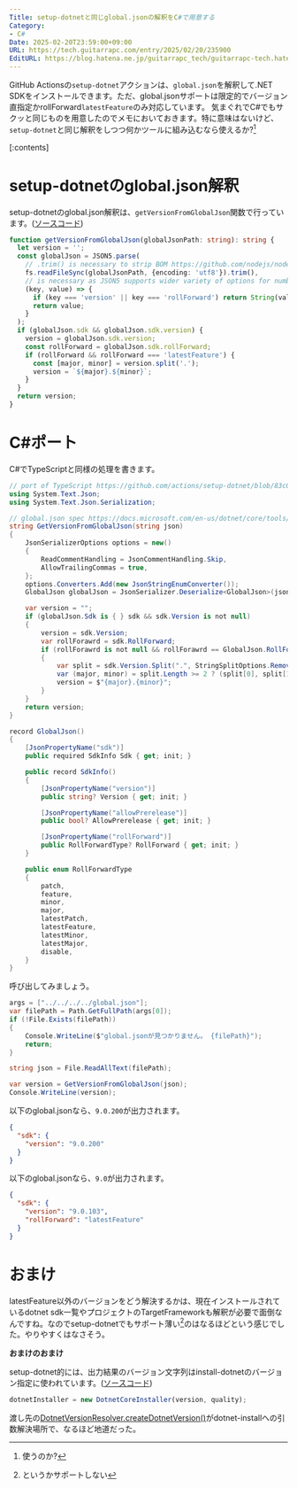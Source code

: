 ```yaml
---
Title: setup-dotnetと同じglobal.jsonの解釈をC#で用意する
Category:
- C#
Date: 2025-02-20T23:59:00+09:00
URL: https://tech.guitarrapc.com/entry/2025/02/20/235900
EditURL: https://blog.hatena.ne.jp/guitarrapc_tech/guitarrapc-tech.hatenablog.com/atom/entry/6802418398330557518
---
```


GitHub Actionsの`setup-dotnet`アクションは、`global.json`を解釈して.NET SDKをインストールできます。ただ、global.jsonサポートは限定的でバージョン直指定かrollForward`latestFeature`のみ対応しています。
気まぐれでC#でもサクッと同じものを用意したのでメモにおいておきます。特に意味はないけど、`setup-dotnet`と同じ解釈をしつつ何かツールに組み込むなら使えるか?[^1]

[:contents]

# setup-dotnetのglobal.json解釈

setup-dotnetのglobal.json解釈は、`getVersionFromGlobalJson`関数で行っています。([ソースコード](https://github.com/actions/setup-dotnet/blob/83c0c1a6c843e2d7e6b14cc940a4a8c77243829b/src/setup-dotnet.ts#L99C1-L119C2))

```typescript
function getVersionFromGlobalJson(globalJsonPath: string): string {
  let version = '';
  const globalJson = JSON5.parse(
    // .trim() is necessary to strip BOM https://github.com/nodejs/node/issues/20649
    fs.readFileSync(globalJsonPath, {encoding: 'utf8'}).trim(),
    // is necessary as JSON5 supports wider variety of options for numbers: https://www.npmjs.com/package/json5#numbers
    (key, value) => {
      if (key === 'version' || key === 'rollForward') return String(value);
      return value;
    }
  );
  if (globalJson.sdk && globalJson.sdk.version) {
    version = globalJson.sdk.version;
    const rollForward = globalJson.sdk.rollForward;
    if (rollForward && rollForward === 'latestFeature') {
      const [major, minor] = version.split('.');
      version = `${major}.${minor}`;
    }
  }
  return version;
}
```

# C#ポート

C#でTypeScriptと同様の処理を書きます。

```cs
// port of TypeScript https://github.com/actions/setup-dotnet/blob/83c0c1a6c843e2d7e6b14cc940a4a8c77243829b/src/setup-dotnet.ts#L99C1-L119C2
using System.Text.Json;
using System.Text.Json.Serialization;

// global.json spec https://docs.microsoft.com/en-us/dotnet/core/tools/global-json
string GetVersionFromGlobalJson(string json)
{
    JsonSerializerOptions options = new()
    {
        ReadCommentHandling = JsonCommentHandling.Skip,
        AllowTrailingCommas = true,
    };
    options.Converters.Add(new JsonStringEnumConverter());
    GlobalJson globalJson = JsonSerializer.Deserialize<GlobalJson>(json, options)!;

    var version = "";
    if (globalJson.Sdk is { } sdk && sdk.Version is not null)
    {
        version = sdk.Version;
        var rollForawrd = sdk.RollForward;
        if (rollForawrd is not null && rollForawrd == GlobalJson.RollForwardType.latestFeature)
        {
            var split = sdk.Version.Split(".", StringSplitOptions.RemoveEmptyEntries);
            var (major, minor) = split.Length >= 2 ? (split[0], split[1]) : ("0", "0");
            version = $"{major}.{minor}";
        }
    }
    return version;
}

record GlobalJson()
{
    [JsonPropertyName("sdk")]
    public required SdkInfo Sdk { get; init; }

    public record SdkInfo()
    {
        [JsonPropertyName("version")]
        public string? Version { get; init; }

        [JsonPropertyName("allowPrerelease")]
        public bool? AllowPrerelease { get; init; }

        [JsonPropertyName("rollForward")]
        public RollForwardType? RollForward { get; init; }
    }

    public enum RollForwardType
    {
        patch,
        feature,
        minor,
        major,
        latestPatch,
        latestFeature,
        latestMinor,
        latestMajor,
        disable,
    }
}
```

呼び出してみましょう。

```cs
args = ["../../../../global.json"];
var filePath = Path.GetFullPath(args[0]);
if (!File.Exists(filePath))
{
    Console.WriteLine($"global.jsonが見つかりません。 {filePath}");
    return;
}

string json = File.ReadAllText(filePath);

var version = GetVersionFromGlobalJson(json);
Console.WriteLine(version);
```

以下のglobal.jsonなら、`9.0.200`が出力されます。

```json
{
  "sdk": {
    "version": "9.0.200"
  }
}
```

以下のglobal.jsonなら、`9.0`が出力されます。

```json
{
  "sdk": {
    "version": "9.0.103",
    "rollForward": "latestFeature"
  }
}
```

# おまけ

latestFeature以外のバージョンをどう解決するかは、現在インストールされているdotnet sdk一覧やプロジェクトのTargetFrameworkも解釈が必要で面倒なんですね。なのでsetup-dotnetでもサポート薄い[^2]のはなるほどという感じでした。やりやすくはなさそう。

**おまけのおまけ**

setup-dotnet的には、出力結果のバージョン文字列はinstall-dotnetのバージョン指定に使われています。([ソースコード](https://github.com/actions/setup-dotnet/blob/83c0c1a6c843e2d7e6b14cc940a4a8c77243829b/src/setup-dotnet.ts#L72))

```typescript
dotnetInstaller = new DotnetCoreInstaller(version, quality);
```

渡し先の[DotnetVersionResolver.createDotnetVersion()](https://github.com/actions/setup-dotnet/blob/83c0c1a6c843e2d7e6b14cc940a4a8c77243829b/src/installer.ts#L84)がdotnet-installへの引数解決場所で、なるほど地道だった。




[^1]: 使うのか?
[^2]: というかサポートしない
